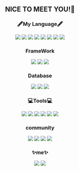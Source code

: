  <!--
**chaeyoung1027/chaeyoung1027** is a ✨ _special_ ✨ repository because its `README.md` (this file) appears on your GitHub profile.

Here are some ideas to get you started:

- 🔭 I’m currently working on ...
- 🌱 I’m currently learning ...
- 👯 I’m looking to collaborate on ...
- 🤔 I’m looking for help with ...
- 💬 Ask me about ...
- 📫 How to reach me: ...
- 😄 Pronouns: ...
- ⚡ Fun fact: ...
-->
<div align="center">

## NICE TO MEET YOU!👋

 
### 🖋My Language🖋
 <!--Java-->
 <img src="https://img.shields.io/badge/Java-007396?style=flat-square&logo=Java&logoColor=white"/>
 <!--python-->
 <img src="https://img.shields.io/badge/Python-3776AB?style=flat-square&logo=Python&logoColor=white"/>
  <!--HTML-->
  <img src="https://img.shields.io/badge/html-E34F26?style=flat-square&logo=html&logoColor=white"/>
 <!--CSS-->
  <img src="https://img.shields.io/badge/CSS-1572B6?style=flat-square&logo=CSS3&logoColor=white"/>
 <!--JS-->
  <img src="https://img.shields.io/badge/JavaScript-F7DF1E?style=flat-square&logo=JavaScript&logoColor=white"/>
 <!--C-->
  <img src="https://img.shields.io/badge/C-A8B9CC?style=flat-square&logo=C&logoColor=white"/>
 <!--C++-->
  <img src="https://img.shields.io/badge/C++-00599C?style=flat-square&logo=C++&logoColor=white"/>
 <!--Kotlin-->
  <img src="https://img.shields.io/badge/Kotlin-7F52FF?style=flat-square&logo=Kotlin&logoColor=white"/>
  
### FrameWork
 <!--spring-->
  <img src="https://img.shields.io/badge/Spring-6DB33F?style=flat-square&logo=Spring&logoColor=white"/>
 <!--react-->
  <img src="https://img.shields.io/badge/React-61DAFB?style=flat-square&logo=React&logoColor=white"/>
 <!--node.js-->
  <img src="https://img.shields.io/badge/Node.js-339933?style=flat-square&logo=Node.js&logoColor=white"/>

### Database
 <!--MySQL-->
  <img src="https://img.shields.io/badge/MySQL-4479A1?style=flat-square&logo=MySQL&logoColor=white"/>
 <!--Oracle-->
  <img src="https://img.shields.io/badge/Oracle-F80000?style=flat-square&logo=Oracle&logoColor=white"/>
 <!--Firebase-->
  <img src="https://img.shields.io/badge/Firebase-FFCA28?style=flat-square&logo=Firebase&logoColor=white"/>

### 💻Tools💻
<p>
 <!--Visual Studio-->
  <img src="https://img.shields.io/badge/Visual Studio-5C2D91?style=flat-square&logo=Visual Studio&logoColor=white"/>
 <!--Visual Studio Code-->
  <img src="https://img.shields.io/badge/Visual Studio Code-007ACC?style=flat-square&logo=Visual Studio Code&logoColor=white"/>
 <!--Eclipse-->
  <img src="https://img.shields.io/badge/Eclipse-2C2255?style=flat-square&logo=Eclipse&logoColor=white"/>
 <!--Intelij-->
  <img src="https://img.shields.io/badge/Intelij-000000?style=flat-square&logo=Intelij&logoColor=white"/>
 <!--Android Studio-->
  <img src="https://img.shields.io/badge/Android Studio-3DDC84?style=flat-square&logo=Android Studio&logoColor=white"/>
 <!--Pycharm-->
  <img src="https://img.shields.io/badge/PyCharm-000000?style=flat-square&logo=PyCharm&logoColor=white"/>
  
### community
 <!--github-->
  <img src="https://img.shields.io/badge/github-181717?style=flat-square&logo=github&logoColor=white"/>
 <!--notion-->
  <img src="https://img.shields.io/badge/notion-000000?style=flat-square&logo=notion&logoColor=white"/>
 <!--trello-->
  <img src="https://img.shields.io/badge/trello-0052CC?style=flat-square&logo=trello&logoColor=white"/>
 <!--figma-->
  <img src="https://img.shields.io/badge/figma-F24E1E?style=flat-square&logo=figma&logoColor=white"/>

### ✨me✨
  <a href="https://www.instagram.com/176oxm/" target="_blank"><img src="https://img.shields.io/badge/Instagram-E4405F?style=flat-square&logo=Instagram&logoColor=white"/></a>
  <a href="https://velog.io/@chaeyoung" target="_blank"><img src="https://img.shields.io/badge/Velog-20C997?style=flat-square&logo=Velog&logoColor=white"/></a>
<!--    <a href="https://https://github.com/chaeyoung1027/" target="_blank"><img src="https://img.shields.io/badge/GitHub-181717?style=flat-square&logo=GitHub&logoColor=white"/></a>
   -->
  
<!-- [![Top Langs](https://github-readme-stats.vercel.app/api/top-langs/?username=chaeyoung1027&layout=compact)](https://github.com/chaeyoung1027/github-readme-stats)
 -->
   </div>
